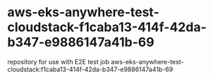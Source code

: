 # aws-eks-anywhere-test-cloudstack-f1caba13-414f-42da-b347-e9886147a41b-69
repository for use with E2E test job aws-eks-anywhere-test-cloudstack:f1caba13-414f-42da-b347-e9886147a41b-69
